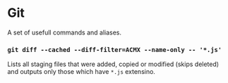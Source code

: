Git
===

A set of usefull commands and aliases.


### `git diff --cached --diff-filter=ACMX --name-only -- '*.js'`

Lists all staging files that were added, copied or modified (skips deleted) and outputs only those which have `*.js` extensino.
